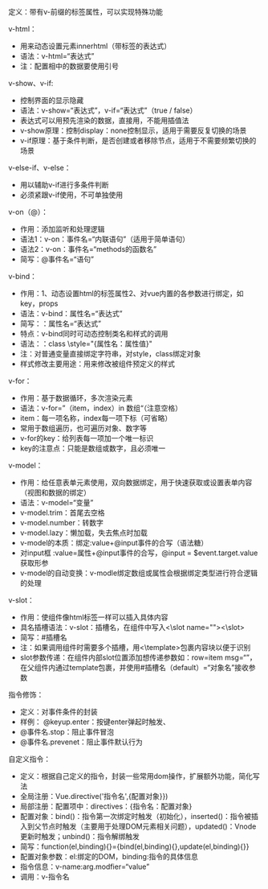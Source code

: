 定义：带有v-前缀的标签属性，可以实现特殊功能

v-html：
- 用来动态设置元素innerhtml（带标签的表达式）
- 语法：v-html=“表达式”
- 注：配置相中的数据要使用引号

v-show、v-if:
- 控制界面的显示隐藏
- 语法：v-show=“表达式”，v-if=“表达式”（true / false）
- 表达式可以用预先渲染的数据，直接用，不能用插值法
- v-show原理：控制display：none控制显示，适用于需要反复切换的场景
- v-if原理：基于条件判断，是否创建或者移除节点，适用于不需要频繁切换的场景

v-else-if、v-else：
- 用以辅助v-if进行多条件判断
- 必须紧跟v-if使用，不可单独使用

v-on（@）：
- 作用：添加监听和处理逻辑
- 语法1：v-on：事件名=“内联语句”（适用于简单语句）
- 语法2：v-on：事件名=“methods的函数名”
- 简写：@事件名=“语句”

v-bind：
- 作用：1、动态设置html的标签属性2、对vue内置的各参数进行绑定，如key，props
- 语法：v-bind：属性名=“表达式”
- 简写：：属性名=“表达式”
- 特点：v-bind同时可动态控制类名和样式的调用
- 语法：：class \\style="{属性名：属性值}"
- 注：对普通变量直接绑定字符串，对style，class绑定对象
- 样式修改主要用途：用来修改被组件预定义的样式

v-for：
- 作用：基于数据循环，多次渲染元素
- 语法：v-for=”（item，index）in 数组“（注意空格）
- item：每一项名称，index每一项下标（可省略）
- 常用于数组遍历，也可遍历对象、数字等
- v-for的key：给列表每一项加一个唯一标识
- key的注意点：只能是数组或数字，且必须唯一

v-model：
- 作用：给任意表单元素使用，双向数据绑定，用于快速获取或设置表单内容（视图和数据的绑定）
- 语法：v-model=“变量”
- v-model.trim：首尾去空格
- v-model.number：转数字 
- v-model.lazy：懒加载，失去焦点时加载
- v-model的本质：绑定:value+@input事件的合写（语法糖）
- 对input框 :value=属性+@input事件的合写，@input = $event.target.value获取形参
- v-model的自动变换：v-modle绑定数组或属性会根据绑定类型进行符合逻辑的处理

v-slot：
- 作用：使组件像html标签一样可以插入具体内容
- 具名插槽语法：v-slot：插槽名，在组件中写入<\slot name=""><\\slot>
- 简写：#插槽名
- 注：如果调用组件时需要多个插槽，用<\template>包裹内容块以便于识别
- slot参数传递：在组件内部slot位置添加想传递参数如：row=item msg=“”，在父组件内通过template包裹，并使用#插槽名（default）=“对象名”接收参数

指令修饰：
- 定义：对事件条件的封装
- 样例： @keyup.enter：按键enter弹起时触发、
- @事件名.stop：阻止事件冒泡
- @事件名.prevenet：阻止事件默认行为

自定义指令：
- 定义：根据自己定义的指令，封装一些常用dom操作，扩展额外功能，简化写法
- 全局注册：Vue.directive('指令名',{配置对象}})
- 局部注册：配置项中：directives：{指令名：配置对象}
- 配置对象：bind()：指令第一次绑定时触发（初始化），inserted()：指令被插入到父节点时触发（主要用于处理DOM元素相关问题），updated()：Vnode更新时触发；unbind()：指令解绑触发
- 简写：function(el,binding){}={bind(el,binding){},update(el,binding){}}
- 配置对象参数：el:绑定的DOM，binding:指令的具体信息
- 指令信息：v-name:arg.modfier=“value”
- 调用：v-指令名